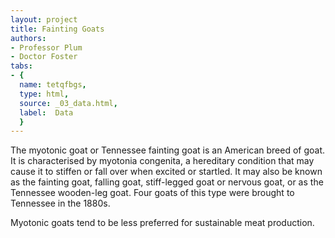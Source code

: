```yaml
---
layout: project
title: Fainting Goats
authors:
- Professor Plum
- Doctor Foster
tabs:
- {
  name: tetqfbgs,
  type: html,
  source: _03_data.html,
  label:  Data
  }
---
```


The myotonic goat or Tennessee fainting goat is an American breed of goat. It is characterised by myotonia congenita, a hereditary condition that may cause it to stiffen or fall over when excited or startled. It may also be known as the fainting goat, falling goat, stiff-legged goat or nervous goat, or as the Tennessee wooden-leg goat. Four goats of this type were brought to Tennessee in the 1880s.

Myotonic goats tend to be less preferred for sustainable meat production.

